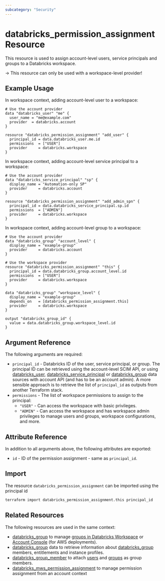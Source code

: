 ```yaml
---
subcategory: "Security"
---
```

# databricks_permission_assignment Resource

This resource is used to assign account-level users, service principals and groups to a Databricks workspace.

-> This resource can only be used with a workspace-level provider!

## Example Usage

In workspace context, adding account-level user to a workspace:

```hcl
# Use the account provider
data "databricks_user" "me" {
  user_name = "me@example.com"
  provider  = databricks.account
}

resource "databricks_permission_assignment" "add_user" {
  principal_id = data.databricks_user.me.id
  permissions  = ["USER"]
  provider     = databricks.workspace
}
```

In workspace context, adding account-level service principal to a workspace:

```hcl
# Use the account provider
data "databricks_service_principal" "sp" {
  display_name = "Automation-only SP"
  provider     = databricks.account
}

resource "databricks_permission_assignment" "add_admin_spn" {
  principal_id = data.databricks_service_principal.sp.id
  permissions  = ["ADMIN"]
  provider     = databricks.workspace
}
```

In workspace context, adding account-level group to a workspace:

```hcl
# Use the account provider
data "databricks_group" "account_level" {
  display_name = "example-group"
  provider     = databricks.account
}

# Use the workspace provider
resource "databricks_permission_assignment" "this" {
  principal_id = data.databricks_group.account_level.id
  permissions  = ["USER"]
  provider     = databricks.workspace
}

data "databricks_group" "workspace_level" {
  display_name = "example-group"
  depends_on   = [databricks_permission_assignment.this]
  provider     = databricks.workspace
}

output "databricks_group_id" {
  value = data.databricks_group.workspace_level.id
}
```

## Argument Reference

The following arguments are required:

* `principal_id` - Databricks ID of the user, service principal, or group. The principal ID can be retrieved using the account-level SCIM API, or using [databricks_user](../data-sources/user.md), [databricks_service_principal](../data-sources/service_principal.md) or [databricks_group](../data-sources/group.md) data sources with account API (and has to be an account admin). A more sensible approach is to retrieve the list of `principal_id` as outputs from another Terraform stack.
* `permissions` - The list of workspace permissions to assign to the principal:
  * `"USER"` - Can access the workspace with basic privileges.
  * `"ADMIN"` - Can access the workspace and has workspace admin privileges to manage users and groups, workspace configurations, and more.

## Attribute Reference

In addition to all arguments above, the following attributes are exported:

* `id` - ID of the permission assignment - same as `principal_id`.

## Import

The resource `databricks_permission_assignment` can be imported using the principal id

```bash
terraform import databricks_permission_assignment.this principal_id
```

## Related Resources

The following resources are used in the same context:

* [databricks_group](group.md) to manage [groups in Databricks Workspace](https://docs.databricks.com/administration-guide/users-groups/groups.html) or [Account Console](https://accounts.cloud.databricks.com/) (for AWS deployments).
* [databricks_group](../data-sources/group.md) data to retrieve information about [databricks_group](group.md) members, entitlements and instance profiles.
* [databricks_group_member](group_member.md) to attach [users](user.md) and [groups](group.md) as group members.
* [databricks_mws_permission_assignment](mws_permission_assignment.md) to manage permission assignment from an account context

